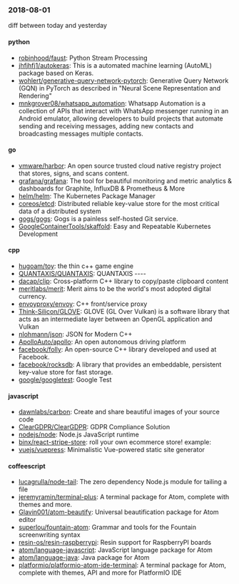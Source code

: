 ### 2018-08-01
diff between today and yesterday

#### python
* [robinhood/faust](https://github.com/robinhood/faust): Python Stream Processing
* [jhfjhfj1/autokeras](https://github.com/jhfjhfj1/autokeras): This is a automated machine learning (AutoML) package based on Keras.
* [wohlert/generative-query-network-pytorch](https://github.com/wohlert/generative-query-network-pytorch): Generative Query Network (GQN) in PyTorch as described in "Neural Scene Representation and Rendering"
* [mnkgrover08/whatsapp_automation](https://github.com/mnkgrover08/whatsapp_automation): Whatsapp Automation is a collection of APIs that interact with WhatsApp messenger running in an Android emulator, allowing developers to build projects that automate sending and receiving messages, adding new contacts and broadcasting messages multiple contacts.

#### go
* [vmware/harbor](https://github.com/vmware/harbor): An open source trusted cloud native registry project that stores, signs, and scans content.
* [grafana/grafana](https://github.com/grafana/grafana): The tool for beautiful monitoring and metric analytics & dashboards for Graphite, InfluxDB & Prometheus & More
* [helm/helm](https://github.com/helm/helm): The Kubernetes Package Manager
* [coreos/etcd](https://github.com/coreos/etcd): Distributed reliable key-value store for the most critical data of a distributed system
* [gogs/gogs](https://github.com/gogs/gogs): Gogs is a painless self-hosted Git service.
* [GoogleContainerTools/skaffold](https://github.com/GoogleContainerTools/skaffold): Easy and Repeatable Kubernetes Development

#### cpp
* [hugoam/toy](https://github.com/hugoam/toy): the thin c++ game engine
* [QUANTAXIS/QUANTAXIS](https://github.com/QUANTAXIS/QUANTAXIS): QUANTAXIS ----
* [dacap/clip](https://github.com/dacap/clip): Cross-platform C++ library to copy/paste clipboard content
* [meritlabs/merit](https://github.com/meritlabs/merit): Merit aims to be the world's most adopted digital currency.
* [envoyproxy/envoy](https://github.com/envoyproxy/envoy): C++ front/service proxy
* [Think-Silicon/GLOVE](https://github.com/Think-Silicon/GLOVE): GLOVE (GL Over Vulkan) is a software library that acts as an intermediate layer between an OpenGL application and Vulkan
* [nlohmann/json](https://github.com/nlohmann/json): JSON for Modern C++
* [ApolloAuto/apollo](https://github.com/ApolloAuto/apollo): An open autonomous driving platform
* [facebook/folly](https://github.com/facebook/folly): An open-source C++ library developed and used at Facebook.
* [facebook/rocksdb](https://github.com/facebook/rocksdb): A library that provides an embeddable, persistent key-value store for fast storage.
* [google/googletest](https://github.com/google/googletest): Google Test

#### javascript
* [dawnlabs/carbon](https://github.com/dawnlabs/carbon):  Create and share beautiful images of your source code
* [ClearGDPR/ClearGDPR](https://github.com/ClearGDPR/ClearGDPR): GDPR Compliance Solution
* [nodejs/node](https://github.com/nodejs/node): Node.js JavaScript runtime 
* [binx/react-stripe-store](https://github.com/binx/react-stripe-store): roll your own ecommerce store! example:
* [vuejs/vuepress](https://github.com/vuejs/vuepress):  Minimalistic Vue-powered static site generator

#### coffeescript
* [lucagrulla/node-tail](https://github.com/lucagrulla/node-tail): The zero dependency Node.js module for tailing a file
* [jeremyramin/terminal-plus](https://github.com/jeremyramin/terminal-plus): A terminal package for Atom, complete with themes and more.
* [Glavin001/atom-beautify](https://github.com/Glavin001/atom-beautify):  Universal beautification package for Atom editor
* [superlou/fountain-atom](https://github.com/superlou/fountain-atom): Grammar and tools for the Fountain screenwriting syntax
* [resin-os/resin-raspberrypi](https://github.com/resin-os/resin-raspberrypi): Resin support for RaspberryPI boards
* [atom/language-javascript](https://github.com/atom/language-javascript): JavaScript language package for Atom
* [atom/language-java](https://github.com/atom/language-java): Java package for Atom
* [platformio/platformio-atom-ide-terminal](https://github.com/platformio/platformio-atom-ide-terminal): A terminal package for Atom, complete with themes, API and more for PlatformIO IDE
